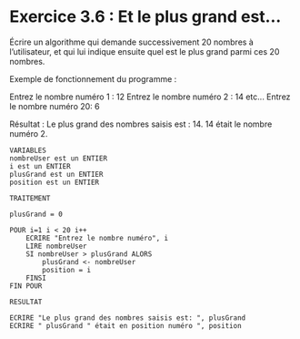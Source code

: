 # Exercice 3.6 : Et le plus grand est…

Écrire un algorithme qui demande successivement 20 nombres à l’utilisateur, et qui lui indique ensuite quel est le plus grand parmi ces 20 nombres.


Exemple de fonctionnement du programme :

Entrez le nombre numéro 1 : 12
Entrez le nombre numéro 2 : 14
etc...
Entrez le nombre numéro 20: 6

Résultat : 
Le plus grand des nombres saisis est : 14.
14 était le nombre numéro 2.

```
VARIABLES
nombreUser est un ENTIER
i est un ENTIER
plusGrand est un ENTIER
position est un ENTIER

TRAITEMENT

plusGrand = 0

POUR i=1 i < 20 i++
	ECRIRE "Entrez le nombre numéro", i
	LIRE nombreUser
	SI nombreUser > plusGrand ALORS
		plusGrand <- nombreUser
		position = i	
	FINSI
FIN POUR		

RESULTAT

ECRIRE "Le plus grand des nombres saisis est: ", plusGrand
ECRIRE " plusGrand " était en position numéro ", position		
	

```